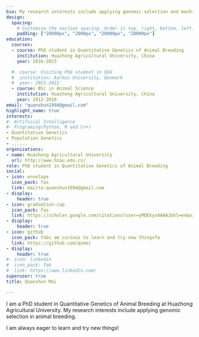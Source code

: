 ```yaml
---
bio: My research interests include applying genomic selection and machine learning in animal breeding.
design:
  spacing:
    # Customize the section spacing. Order is top, right, bottom, left.
    padding: ["20000px", "2000px", "20000px", "20000px"]
education:
  courses:
  - course: PhD student in Quantitative Genetics of Animal Breeding
    institution: Huazhong Agricultural University, China
    year: 2016-2023

  #- course: Visiting PhD student in QGG
  #  institution: Aarhus University, Denmark
  #  year: 2021-2022
  - course: BSc in Animal Science
    institution: Huazhong Agricultural University, China
    year: 2012-2016
email: "quanshun1994@gmail.com"
highlight_name: true
interests:
#- Artificial Intelligence
#- Programing(Python, R and C++)
- Quantitative Genetics
- Population Genetics
- ......
organizations:
- name: Huazhong Agricultural University
  url: http://www.hzau.edu.cn/
role: PhD student in Quantitative Genetics of Animal Breeding
social:
- icon: envelope
  icon_pack: fas
  link: mailto:quanshun1994@gmail.com
- display:
    header: true
- icon: graduation-cap
  icon_pack: fas
  link: https://scholar.google.com/citations?user=yMQEkysAAAAJ&hl=en&oi=ao
- display:
    header: true
- icon: github
  icon_pack: fabi am curious to learn and try new thingsfa
  link: https://github.com/qsmei
- display:
    header: true
#- icon: linkedin
#  icon_pack: fab
#  link: https://www.linkedin.com/
superuser: true
title: Quanshun Mei 

---
```




I am a PhD student in Quantitative Genetics of Animal Breeding at Huazhong Agricultural University. My research interests include applying genomic selection in animal breeding. 

I am always eager to learn and try new things!
